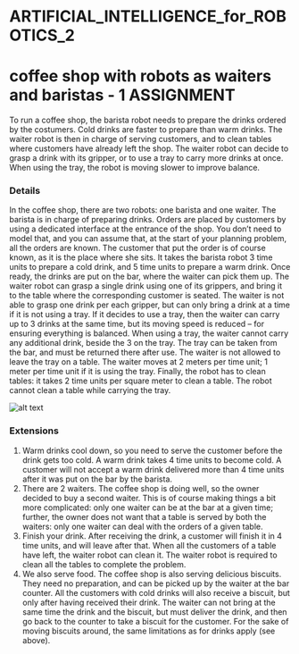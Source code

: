 # ARTIFICIAL_INTELLIGENCE_for_ROBOTICS_2 #

# coffee shop with robots as waiters and baristas - 1 ASSIGNMENT 
To run a coffee shop, the barista robot needs to prepare the drinks ordered by the costumers. Cold drinks are faster to prepare than warm drinks. The waiter robot is then in charge of serving customers, and to clean tables where customers have already left the shop. The waiter robot can decide to grasp a drink with its gripper, or to use a tray to carry more drinks at once. When using the tray, the robot is moving slower to improve balance.

### Details 
In the coffee shop, there are two robots: one barista and one waiter. The barista is in charge of preparing drinks. Orders are placed by customers by using a dedicated interface at the entrance of the shop. You don’t need to model that, and you can assume that, at the start of your planning problem, all the orders are known. The customer that put the order is of course known, as it is the place where she sits.  It takes the barista robot 3 time units to prepare a cold drink, and 5 time units to prepare a warm drink.   Once ready, the drinks are put on the bar, where the waiter can pick them up. The waiter robot can grasp a single drink using one of its grippers, and bring it to the table where the corresponding customer is seated. The waiter is not able to grasp one drink per each gripper, but can only bring a drink at a time if it is not using a tray. If it decides to use a tray, then the waiter can carry up to 3 drinks at the same time, but its moving speed is reduced – for ensuring everything is balanced. When using a tray, the waiter cannot carry any additional drink, beside the 3 on the tray. The tray can be taken from the bar, and must be returned there after use. The waiter is not allowed to leave the tray on a table. The waiter moves at 2 meters per time unit; 1 meter per time unit if it is using the tray.  Finally, the robot has to clean tables: it takes 2 time units per square meter to clean a table. The robot cannot clean a table while carrying the tray. 

![alt text](https://github.com/giangalv/ARTIFICIAL_INTELLIGENCE_for_ROBOTICS_2/tree/main/picture/robotDrink.jpg?raw=true)

### Extensions 
  1. Warm drinks cool down, so you need to serve the customer before the drink gets too cold. A warm drink takes 4 time units to become cold. A customer will not accept a warm drink delivered more than 4 time units after it was put on the bar by the barista.
  2. There are 2 waiters. The coffee shop is doing well, so the owner decided to buy a second waiter. This is of course making things a bit more complicated: only one waiter can be at the bar at a given time; further, the owner does not want that a table is served by both the waiters: only one waiter can deal with the orders of a given table.
  3. Finish your drink. After receiving the drink, a customer will finish it in 4 time units, and will leave after that. When all the customers of a table have left, the waiter robot can clean it. The waiter robot is required to clean all the tables to complete the problem.
  4. We also serve food. The coffee shop is also serving delicious biscuits. They need no preparation, and can be picked up by the waiter at the bar counter. All the customers with cold drinks will also receive a biscuit, but only after having received their drink. The waiter can not bring at the same time the drink and the biscuit, but must deliver the drink, and then go back to the counter to take a biscuit for the customer.  For the sake of moving biscuits around, the same limitations as for drinks apply (see above). 
